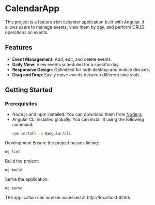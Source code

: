 # CalendarApp

This project is a feature-rich calendar application built with Angular. It allows users to manage events, view them by day, and perform CRUD operations on events.

## Features

- **Event Management**: Add, edit, and delete events.
- **Daily View**: View events scheduled for a specific day.
- **Responsive Design**: Optimized for both desktop and mobile devices.
- **Drag and Drop**: Easily move events between different time slots.

## Getting Started

### Prerequisites

- Node.js and npm installed. You can download them from [Node.js](https://nodejs.org/).
- Angular CLI installed globally. You can install it using the following command:
  ```bash
  npm install -g @angular/cli
  ```
 
Development
Ensure the project passes linting:
```bash
ng lint
```
Build the project:
```bash
ng build
```

Serve the application:
```bash
ng serve
```
The application can now be accessed at http://localhost:4200/. 